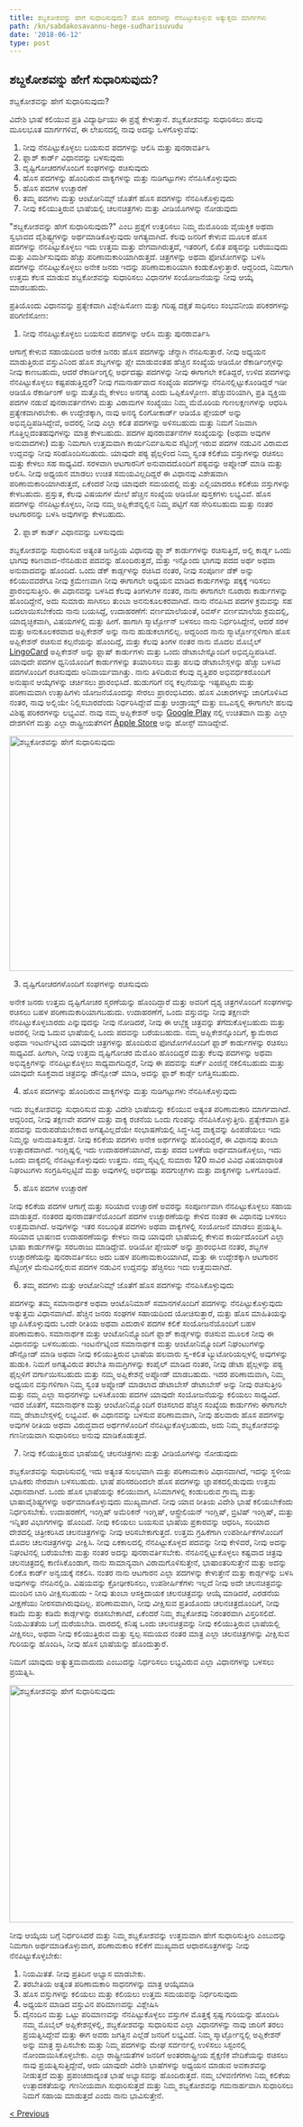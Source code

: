 ```yaml
---
title: ಶಬ್ದಕೋಶವನ್ನು ಹೇಗೆ ಸುಧಾರಿಸುವುದು? ಹೊಸ ಪದಗಳನ್ನು ನೆನಪಿಟ್ಟುಕೊಳ್ಳುವ ಅತ್ಯುತ್ತಮ ಮಾರ್ಗಗಳು
path: /kn/sabdakosavannu-hege-sudharisuvudu
date: '2018-06-12'
type: post
---
```

## ಶಬ್ದಕೋಶವನ್ನು ಹೇಗೆ ಸುಧಾರಿಸುವುದು?
ಶಬ್ದಕೋಶವನ್ನು ಹೇಗೆ ಸುಧಾರಿಸುವುದು?

ವಿದೇಶಿ ಭಾಷೆ ಕಲಿಯುವ ಪ್ರತಿ ವಿದ್ಯಾರ್ಥಿಯು ಈ ಪ್ರಶ್ನೆ ಕೇಳುತ್ತಾನೆ. ಶಬ್ದಕೋಶವನ್ನು ಸುಧಾರಿಸಲು ಹಲವು ಮೂಲಭೂತ ಮಾರ್ಗಗಳಿವೆ, ಈ ಲೇಖನದಲ್ಲಿ ನಾವು ಅದನ್ನು ಒಳಗೊಳ್ಳುವೆವು:
1. ನೀವು ನೆನಪಿಟ್ಟುಕೊಳ್ಳಲು ಬಯಸುವ ಪದಗಳನ್ನು ಆಲಿಸಿ ಮತ್ತು ಪುನರಾವರ್ತಿಸಿ
2. ಫ್ಲಾಶ್ ಕಾರ್ಡ್ ವಿಧಾನವನ್ನು ಬಳಸುವುದು
3. ದೃಷ್ಟಿಗೋಚರಗಳೊಂದಿಗೆ ಸಂಘಗಳನ್ನು ರಚಿಸುವುದು
4. ಹೊಸ ಪದಗಳನ್ನು ಹೊಂದಿರುವ ವಾಕ್ಯಗಳನ್ನು ಮತ್ತು ನುಡಿಗಟ್ಟುಗಳು ನೆನಪಿಸಿಕೊಳ್ಳುವುದು
5. ಹೊಸ ಪದಗಳ ಉಚ್ಚಾರಣೆ
6. ತಮ್ಮ ಪದಗಳು ಮತ್ತು ಆಂಟೋನಿಮ್ಸ್ ಜೊತೆಗೆ ಹೊಸ ಪದಗಳನ್ನು ನೆನಪಿಸಿಕೊಳ್ಳುವುದು
7. ನೀವು ಕಲಿಯುತ್ತಿರುವ ಭಾಷೆಯಲ್ಲಿ ಚಲನಚಿತ್ರಗಳು ಮತ್ತು ವೀಡಿಯೊಗಳನ್ನು ನೋಡುವುದು

"ಶಬ್ದಕೋಶವನ್ನು ಹೇಗೆ ಸುಧಾರಿಸುವುದು?" ಎಂಬ ಪ್ರಶ್ನೆಗೆ ಉತ್ತರಿಸಲು ನಿಮ್ಮ ಮೆಮೊರಿಯ ವೈಯಕ್ತಿಕ ಅಥವಾ ಸ್ವಭಾವದ ವೈಶಿಷ್ಟ್ಯಗಳನ್ನು ಅರ್ಥಮಾಡಿಕೊಳ್ಳುವುದು ಅಗತ್ಯವಾಗಿದೆ. ಕೆಲವು ಜನರಿಗೆ ಕೇಳುವ ಮೂಲಕ ಹೊಸ ಪದಗಳನ್ನು ನೆನಪಿಟ್ಟುಕೊಳ್ಳಲು ಇದು ಉತ್ತಮ ಮತ್ತು ವೇಗವಾಗಿರುತ್ತದೆ, ಇತರರಿಗೆ, ಲಿಖಿತ ಪಠ್ಯವನ್ನು ಬರೆಯುವುದು ಮತ್ತು ವಿಮರ್ಶಿಸುವುದು ಹೆಚ್ಚು ಪರಿಣಾಮಕಾರಿಯಾಗಿರುತ್ತದೆ. ಚಿತ್ರಗಳನ್ನು ಅಥವಾ ಫೋಟೋಗಳನ್ನು ಬಳಸಿ ಪದಗಳನ್ನು ನೆನಪಿಟ್ಟುಕೊಳ್ಳಲು ಅನೇಕ ಜನರು ಇದನ್ನು ಪರಿಣಾಮಕಾರಿಯಾಗಿ ಕಂಡುಕೊಳ್ಳುತ್ತಾರೆ. ಆದ್ದರಿಂದ, ನಿಮಗಾಗಿ ಉತ್ತಮ ಕೆಲಸ ಮಾಡುವ ಶಬ್ದಕೋಶವನ್ನು ಸುಧಾರಿಸಲು ವಿಧಾನಗಳ ಸಂಯೋಜನೆಯನ್ನು ನೀವು ಆಯ್ಕೆ ಮಾಡಬಹುದು.

ಪ್ರತಿಯೊಂದು ವಿಧಾನವನ್ನು ಪ್ರತ್ಯೇಕವಾಗಿ ವಿಶ್ಲೇಷಿಸೋಣ ಮತ್ತು ಗರಿಷ್ಟ ದಕ್ಷತೆ ಸಾಧಿಸಲು ಸಂಭವನೀಯ ಪರಿಕರಗಳನ್ನು ಪರಿಗಣಿಸೋಣ:

1. ನೀವು ನೆನಪಿಟ್ಟುಕೊಳ್ಳಲು ಬಯಸುವ ಪದಗಳನ್ನು ಆಲಿಸಿ ಮತ್ತು ಪುನರಾವರ್ತಿಸಿ

ಆಗಾಗ್ಗೆ ಕೇಳುವ ಸಹಾಯದಿಂದ ಅನೇಕ ಜನರು ಹೊಸ ಪದಗಳನ್ನು ಚೆನ್ನಾಗಿ ನೆನಪಿಸುತ್ತಾರೆ.
ನೀವು ಅಧ್ಯಯನ ಮಾಡುತ್ತಿರುವ ವಸ್ತುವಿನಿಂದ ಹೊಸ ಶಬ್ದಗಳನ್ನು ಪ್ಲೇ ಮಾಡುವಂತಹ ಹೆಚ್ಚಿನ ಸಂಖ್ಯೆಯ ಆಡಿಯೋ ರೆಕಾರ್ಡಿಂಗ್ಗಳನ್ನು ನೀವು ಕಾಣಬಹುದು, ಆದರೆ ರೆಕಾರ್ಡಿಂಗ್ನಲ್ಲಿ ಅರ್ಧದಷ್ಟು ಪದಗಳನ್ನು ನೀವು ಈಗಾಗಲೇ ಕಲಿತಿದ್ದರೆ, ಉಳಿದ ಪದಗಳನ್ನು ನೆನಪಿಟ್ಟುಕೊಳ್ಳಲು ಕಷ್ಟಪಡುತ್ತಿದ್ದರೆ? ನೀವು ಗಮನಾರ್ಹವಾದ ಸಂಖ್ಯೆಯ ಪದಗಳನ್ನು ನೆನಪಿನಲ್ಲಿಟ್ಟುಕೊಂಡಿದ್ದರೆ ಇಡೀ ಆಡಿಯೊ ರೆಕಾರ್ಡಿಂಗ್ ಅನ್ನು ಮತ್ತೊಮ್ಮೆ ಕೇಳಲು ಅನಗತ್ಯ ಎಂದು ಒಪ್ಪಿಕೊಳ್ಳೋಣ. ಹೆಚ್ಚುವರಿಯಾಗಿ, ಪ್ರತಿ ವ್ಯಕ್ತಿಯ ಪದಗಳ ನಡುವೆ ಪುನರಾವರ್ತನೆಗಳು ಮತ್ತು ವಿರಾಮಗಳ ಸಂಖ್ಯೆಯು ನಿಮ್ಮ ಮೆಮೊರಿಯ ಗುಣಲಕ್ಷಣಗಳನ್ನು ಆಧರಿಸಿ ಪ್ರತ್ಯೇಕವಾಗಿರಬೇಕು.
ಈ ಉದ್ದೇಶಕ್ಕಾಗಿ, ನಾವು ಅನನ್ಯ ಲಿಂಗೋಕಾರ್ಡ್ ಆಡಿಯೊ ಪ್ಲೇಯರ್ ಅನ್ನು ಅಭಿವೃದ್ಧಿಪಡಿಸಿದ್ದೇವೆ, ಅದರಲ್ಲಿ ನೀವು ಎಲ್ಲಾ ಕಲಿತ ಪದಗಳನ್ನು ಅಳಿಸಬಹುದು ಮತ್ತು ನಿಮಗೆ ನಿಜವಾಗಿ ಗೊತ್ತಿಲ್ಲದಂತಹವುಗಳನ್ನು ಮಾತ್ರ ಕೇಳಬಹುದು. ಪದಗಳ ಪುನರಾವರ್ತನೆಗಳ ಸಂಖ್ಯೆಯನ್ನು (ಅಥವಾ ಅವುಗಳ ಅನುವಾದಗಳು) ಮತ್ತು ನಿಮಗಾಗಿ ಉತ್ತಮವಾಗಿ ಕಾರ್ಯನಿರ್ವಹಿಸುವ ಸೆಟ್ಟಿಂಗ್ಗೆ ಇರುವ ಪದಗಳ ನಡುವಿನ ವಿರಾಮದ ಉದ್ದವನ್ನು ನೀವು ಸರಿಹೊಂದಿಸಬಹುದು.
ಯಾವುದೇ ಪಠ್ಯ ಫೈಲ್ಗಳಿಂದ ನಿಮ್ಮ ಸ್ವಂತ ಕಲಿಕೆಯ ವಸ್ತುಗಳನ್ನು ರಚಿಸಲು ಮತ್ತು ಕೇಳಲು ಸಹ ಸಾಧ್ಯವಿದೆ. ಸರಳವಾಗಿ ಆಟಗಾರನಿಗೆ ಅನುವಾದದೊಂದಿಗೆ ಪಠ್ಯವನ್ನು ಅಪ್ಲೋಡ್ ಮಾಡಿ ಮತ್ತು ಆಲಿಸಿ.
ನೀವು ಅಧ್ಯಯನ ಮಾಡಲು ಉಚಿತ ಸಮಯವಿಲ್ಲದಿದ್ದರೆ ಈ ವಿಧಾನವು ವಿಶೇಷವಾಗಿ ಪರಿಣಾಮಕಾರಿಯಾಗಿರುತ್ತದೆ, ಏಕೆಂದರೆ ನೀವು ಯಾವುದೇ ಸಮಯದಲ್ಲಿ ಮತ್ತು ಎಲ್ಲಿಯಾದರೂ ಕಲಿಕೆಯ ವಸ್ತುಗಳನ್ನು ಕೇಳಬಹುದು.
ಪ್ರಸ್ತುತ, ಕೆಲವು ವಿಷಯಗಳ ಮೇಲೆ ಹೆಚ್ಚಿನ ಸಂಖ್ಯೆಯ ಆಡಿಯೋ ಪುಸ್ತಕಗಳು ಲಭ್ಯವಿವೆ. ಹೊಸ ಪದಗಳನ್ನು ನೆನಪಿಟ್ಟುಕೊಳ್ಳಲು, ನೀವು ನಮ್ಮ ಅಪ್ಲಿಕೇಶನ್ನಲ್ಲಿನ ನಿಮ್ಮ ಪಟ್ಟಿಗೆ ಸಹ ಸೇರಿಸಬಹುದು ಮತ್ತು ನಂತರ ಆಟಗಾರನನ್ನು ಬಳಸಿ ಅವುಗಳನ್ನು ಕೇಳಬಹುದು.

2. ಫ್ಲಾಶ್ ಕಾರ್ಡ್ ವಿಧಾನವನ್ನು ಬಳಸುವುದು

ಶಬ್ದಕೋಶವನ್ನು ಸುಧಾರಿಸುವ ಅತ್ಯಂತ ಜನಪ್ರಿಯ ವಿಧಾನವು ಫ್ಲ್ಯಾಶ್ ಕಾರ್ಡುಗಳನ್ನು ರಚಿಸುತ್ತಿದೆ, ಅಲ್ಲಿ ಕಾರ್ಡ್ನ ಒಂದು ಭಾಗವು ಕಠಿಣವಾದ-ನೆನಪಿಡುವ ಪದವನ್ನು ಹೊಂದಿರುತ್ತದೆ, ಮತ್ತು ಇನ್ನೊಂದು ಭಾಗವು ಪದದ ಅರ್ಥ ಅಥವಾ ಅನುವಾದವನ್ನು ಹೊಂದಿದೆ.
ಒಂದು ಡೆಕ್ ಕಾರ್ಡ್ಗಳನ್ನು ರಚಿಸಿದ ನಂತರ, ನೀವು ಸಂಪೂರ್ಣ ಡೆಕ್ ಅನ್ನು ಕಲಿಯುವವರೆಗೂ ನೀವು ಕ್ರಮೇಣವಾಗಿ ನೀವು ಈಗಾಗಲೇ ಅಧ್ಯಯನ ಮಾಡಿದ ಕಾರ್ಡುಗಳನ್ನು ಪಕ್ಕಕ್ಕೆ ಇರಿಸಲು ಪ್ರಾರಂಭಿಸುತ್ತೀರಿ.
ಈ ವಿಧಾನವನ್ನು ಬಳಸಿದ ಕೆಲವು ತಿಂಗಳುಗಳ ನಂತರ, ನಾನು ಈಗಾಗಲೇ ನೂರಾರು ಕಾರ್ಡುಗಳನ್ನು ಹೊಂದಿದ್ದೇನೆ, ಅದು ಸುಮಾರು ಸಾಗಿಸಲು ತುಂಬಾ ಅನನುಕೂಲಕರವಾಗಿದೆ.
ನಾನು ನೆನಪಿಸಿದ ಪದಗಳ ಕ್ರಮವನ್ನು ಸಹ ಬದಲಾಯಿಸಬೇಕೆಂದು ನಾನು ಬಯಸಿದ್ದೆ, ಉದಾಹರಣೆಗೆ: ವರ್ಣಮಾಲೆಯಂತೆ, ರಿವರ್ಸ್ ವರ್ಣಮಾಲೆಯ ಕ್ರಮದಲ್ಲಿ, ಯಾದೃಚ್ಛಿಕವಾಗಿ, ವಿಷಯಗಳಲ್ಲಿ ಮತ್ತು ಹೀಗೆ.
ಹಾಗಾಗಿ ಸ್ಮಾರ್ಟ್ಫೋನ್ ಬಳಸಲು ನಾನು ನಿರ್ಧರಿಸಿದ್ದೇನೆ, ಆದರೆ ಸರಳ ಮತ್ತು ಅನುಕೂಲಕರವಾದ ಅಪ್ಲಿಕೇಶನ್ ಅನ್ನು ನಾನು ಹುಡುಕಲಾಗಲಿಲ್ಲ. ಆದ್ದರಿಂದ ನಾನು ಸ್ಮಾರ್ಟ್ಫೋನ್ಗಳಿಗಾಗಿ ಹೊಸ ಅಪ್ಲಿಕೇಶನ್ ರಚಿಸುವ ಕಲ್ಪನೆಯನ್ನು ಹೊಂದಿದ್ದೆ, ಮತ್ತು ಕೆಲವು ತಿಂಗಳ ನಂತರ ನಾನು ಮೊದಲ ಮೊಬೈಲ್ <a href="https://lingocard.com" target="_blank" rel="noopener">LingoCard</a> ಅಪ್ಲಿಕೇಶನ್ ಅನ್ನು ಫ್ಲಾಷ್ ಕಾರ್ಡುಗಳು ಮತ್ತು ಒಂದು ಡೇಟಾಬೇಸ್ನೊಂದಿಗೆ ಅಭಿವೃದ್ಧಿಪಡಿಸಿದೆ. ಯಾವುದೇ ಪದಗಳ ಧ್ವನಿಯೊಂದಿಗೆ ಕಾರ್ಡುಗಳನ್ನು ತಯಾರಿಸಲು ಮತ್ತು ಹಲವು ಡೇಟಾಬೇಸ್ಗಳನ್ನು ಹೆಚ್ಚು ಬಳಸಿದ ಪದಗಳೊಂದಿಗೆ ರಚಿಸುವುದು ಅನಿವಾರ್ಯವಾಗಿತ್ತು. ನಾನು ತಿಳಿದಿರುವ ಕೆಲವು ವೃತ್ತಿಪರ ಅಭಿವರ್ಧಕರೊಂದಿಗೆ ಅನುಷ್ಠಾನ ಆಯ್ಕೆಗಳನ್ನು ಚರ್ಚಿಸಲು ಪ್ರಾರಂಭಿಸಿದೆ. ಹುಡುಗರಿಗೆ ನನ್ನ ಕಲ್ಪನೆಯನ್ನು ಇಷ್ಟಪಟ್ಟರು ಮತ್ತು ಪರಿಣಾಮವಾಗಿ ಉತ್ಸಾಹಿಗಳು ಯೋಜನೆಯೊಂದನ್ನು ಸೇರಲು ಪ್ರಾರಂಭಿಸಿದರು. ಹೊಸ ವಿಚಾರಗಳನ್ನು ಜಾರಿಗೊಳಿಸಿದ ನಂತರ, ನಾವು ಅಲ್ಲಿಯೇ ನಿಲ್ಲಿಸಬಾರದೆಂದು ನಿರ್ಧರಿಸಿದ್ದೇವೆ ಮತ್ತು ಆಂಡ್ರಾಯ್ಡ್ ಮತ್ತು ಐಒಎಸ್ನಲ್ಲಿ ಈಗಾಗಲೇ ಹಲವು ವಿಶಿಷ್ಟ ಪರಿಕರಗಳನ್ನು ಲಭ್ಯವಿವೆ. ನಾವು ನಮ್ಮ ಅಪ್ಲಿಕೇಶನ್ ಅನ್ನು <a href="https://play.google.com/store/apps/details?id=com.lingocard.lingocard" target="_blank" rel="noopener">Google Play</a> ನಲ್ಲಿ ಉಚಿತವಾಗಿ ಮತ್ತು ಎಲ್ಲಾ ದೇಶಗಳಿಗೆ ಮತ್ತು ಎಲ್ಲಾ ರಾಷ್ಟ್ರೀಯತೆಗಳಿಗೆ <a href="https://itunes.apple.com/us/app/lingocard/id1217076835?mt=8" target="_blank" rel="noopener">Apple Store</a> ಅನ್ನು ಹೋಸ್ಟ್ ಮಾಡಿದ್ದೇವೆ.

<img class="aligncenter wp-image-7043" src="../images/2018/05/flash-card-Just-develop.png" alt="ಶಬ್ದಕೋಶವನ್ನು ಹೇಗೆ ಸುಧಾರಿಸುವುದು" width="625" height="417" />

3. ದೃಷ್ಟಿಗೋಚರಗಳೊಂದಿಗೆ ಸಂಘಗಳನ್ನು ರಚಿಸುವುದು

ಅನೇಕ ಜನರು ಉತ್ತಮ ದೃಷ್ಟಿಗೋಚರ ಸ್ಮರಣೆಯನ್ನು ಹೊಂದಿದ್ದಾರೆ ಮತ್ತು ಅವರಿಗೆ ದೃಶ್ಯ ಚಿತ್ರಗಳೊಂದಿಗೆ ಸಂಘಗಳನ್ನು ರಚಿಸಲು ಬಹಳ ಪರಿಣಾಮಕಾರಿಯಾಗಬಹುದು. ಉದಾಹರಣೆಗೆ, ಒಂದು ವಸ್ತುವನ್ನು ನೀವು ತಕ್ಷಣವೇ ನೆನಪಿಟ್ಟುಕೊಳ್ಳಬಾರದು ಎನ್ನುವುದನ್ನು ನೀವು ನೋಡಿದರೆ, ನೀವು ಈ ಆಬ್ಜೆಕ್ಟ್ನ ಚಿತ್ರವನ್ನು ತೆಗೆದುಕೊಳ್ಳಬಹುದು ಮತ್ತು ಅದರಲ್ಲಿ ನೀವು ಓದುವ ಭಾಷೆಯಲ್ಲಿ ಒಂದು ಪದವನ್ನು ಬರೆಯಬಹುದು.
ನಮ್ಮ ಅಪ್ಲಿಕೇಶನ್ನೊಂದಿಗೆ, ಕ್ಯಾಮೆರಾದ ಅಥವಾ ಇಂಟರ್ನೆಟ್ನಿಂದ ಯಾವುದೇ ಚಿತ್ರಗಳನ್ನು ಹೊಂದಿರುವ ಫೋಟೋಗಳೊಂದಿಗೆ ಫ್ಲಾಶ್ ಕಾರ್ಡುಗಳನ್ನು ರಚಿಸಲು ಸಾಧ್ಯವಿದೆ.
ಹೀಗಾಗಿ, ನೀವು ಉತ್ತಮ ದೃಷ್ಟಿಗೋಚರ ಮೆಮೊರಿ ಹೊಂದಿದ್ದರೆ ಮತ್ತು ಕೆಲವು ಪದಗಳನ್ನು ಅಥವಾ ಅಭಿವ್ಯಕ್ತಿಗಳನ್ನು ನೆನಪಿಟ್ಟುಕೊಳ್ಳಲು ಸಾಧ್ಯವಾಗದಿದ್ದರೆ, ನೀವು ಈ ಪದವನ್ನು ಸರ್ಚ್ ಎಂಜಿನ್ಗೆ ನಕಲಿಸಬಹುದು ಮತ್ತು ಯಾವುದೇ ಸೂಕ್ತವಾದ ಚಿತ್ರವನ್ನು ಡೌನ್ಲೋಡ್ ಮಾಡಿ, ಅದನ್ನು ಫ್ಲಾಶ್ ಕಾರ್ಡ್ಗೆ ಲಗತ್ತಿಸಬಹುದು.

4. ಹೊಸ ಪದಗಳನ್ನು ಹೊಂದಿರುವ ವಾಕ್ಯಗಳನ್ನು ಮತ್ತು ನುಡಿಗಟ್ಟುಗಳು ನೆನಪಿಸಿಕೊಳ್ಳುವುದು

ಇದು ಶಬ್ದಕೋಶವನ್ನು ಸುಧಾರಿಸುವ ಮತ್ತು ವಿದೇಶಿ ಭಾಷೆಯನ್ನು ಕಲಿಯುವ ಅತ್ಯಂತ ಪರಿಣಾಮಕಾರಿ ಮಾರ್ಗವಾಗಿದೆ. ಆದ್ದರಿಂದ, ನೀವು ತಕ್ಷಣವೇ ಪದಗಳ ಮತ್ತು ವಾಕ್ಯ ರಚನೆಯ ಒಂದು ಗುಂಪನ್ನು ನೆನಪಿಸಿಕೊಳ್ಳುತ್ತೀರಿ. ಪ್ರತ್ಯೇಕವಾಗಿ ಪ್ರತಿ ಪದವನ್ನು ಮರುಪಡೆಯಬೇಕಾದ ಅಗತ್ಯವಿಲ್ಲದೆಯೇ ಸಂಭಾಷಣೆಯಲ್ಲಿ ಸಿದ್ಧ-ಸಿದ್ಧ ವಾಕ್ಯವನ್ನು ಹಿಂಪಡೆಯಲು ಇದು ನಿಮ್ಮನ್ನು ಅನುಮತಿಸುತ್ತದೆ.
ನೀವು ಕಲಿಕೆಯ ಪದಗಳು ಅನೇಕ ಅರ್ಥಗಳನ್ನು ಹೊಂದಿದ್ದರೆ, ಈ ವಿಧಾನವು ತುಂಬಾ ಉತ್ಪಾದಕವಾಗಿದೆ. ಇಂಗ್ಲಿಷ್ನಲ್ಲಿ ಇದು ಉದಾಹರಣೆಯಾಗಿದೆ, ಮತ್ತು ಪದದ ಬಳಕೆಯ ಅರ್ಥಮಾಡಿಕೊಳ್ಳಲು, ಇದು ಒಂದು ವಾಕ್ಯದಲ್ಲಿ ನೆನಪಿಟ್ಟುಕೊಳ್ಳುವುದು ಉತ್ತಮ.
ನಮ್ಮ ಸೈಟ್ನಲ್ಲಿ ಸುಮಾರು 120 ಸಾವಿರ ವಿವಿಧ ವಿಷಯಾಧಾರಿತ ನಿಘಂಟುಗಳು ಸಂಗ್ರಹಿಸಲ್ಪಟ್ಟಿವೆ ಮತ್ತು ಅವುಗಳಲ್ಲಿ ಅರ್ಧದಷ್ಟು ಪದಗುಚ್ಛಗಳು ಮತ್ತು ವಾಕ್ಯಗಳನ್ನು ಒಳಗೊಂಡಿವೆ.

5. ಹೊಸ ಪದಗಳ ಉಚ್ಚಾರಣೆ

ನೀವು ಕಲಿಕೆಯ ಪದಗಳ ಆಗಾಗ್ಗೆ ಮತ್ತು ಸರಿಯಾದ ಉಚ್ಚಾರಣೆ ಅವರನ್ನು ಸಂಪೂರ್ಣವಾಗಿ ನೆನಪಿಟ್ಟುಕೊಳ್ಳಲು ಸಹಾಯ ಮಾಡುತ್ತದೆ.
ನಂತರದ ಪುನರಾವರ್ತನೆಯೊಂದಿಗೆ ಪದಗಳ ಉಚ್ಚಾರಣೆಯನ್ನು ಕೇಳಿದ ನಂತರ ಈ ವಿಧಾನವು ಬಳಸಲು ಉತ್ತಮವಾಗಿದೆ.
ಅವುಗಳನ್ನು ಇತರ ಸಂಬಂಧಿತ ಪದಗಳು ಅಥವಾ ವಾಕ್ಯಗಳಲ್ಲಿ ಸಂಯೋಜನೆ ಮಾಡಲು ಪ್ರಯತ್ನಿಸಿ.
ಸರಿಯಾದ ಭಾಷಣದ ಉದಾಹರಣೆಯನ್ನು ಕೇಳಲು ನಾವು ಯಾವುದೇ ಭಾಷೆಯಲ್ಲಿ ಕೇಳುವ ಕಾರ್ಯದೊಂದಿಗೆ ಎಲ್ಲಾ ಭಾಷಾ ಕಾರ್ಡುಗಳನ್ನು ಸರಬರಾಜು ಮಾಡಿದ್ದೇವೆ.
ಆಡಿಯೋ ಪ್ಲೇಯರ್ ಅನ್ನು ಪ್ರಾರಂಭಿಸಿದ ನಂತರ, ಶಬ್ದಗಳ ಉಚ್ಚಾರಣೆಯನ್ನು ಪುನರಾವರ್ತಿಸಲು ಅದು ಬಹಳ ಪರಿಣಾಮಕಾರಿಯಾಗಿದೆ, ಮತ್ತು ಈ ಉದ್ದೇಶಕ್ಕಾಗಿ ಆಟಗಾರನ ಸೆಟ್ಟಿಂಗ್ಗಳ ಮೆನುವಿನಲ್ಲಿರುವ ಪದಗಳ ನಡುವಿನ ಉದ್ದವನ್ನು ಹೆಚ್ಚಿಸಲು ಇದು ಉತ್ತಮವಾಗಿದೆ.

6. ತಮ್ಮ ಪದಗಳು ಮತ್ತು ಆಂಟೋನಿಮ್ಸ್ ಜೊತೆಗೆ ಹೊಸ ಪದಗಳನ್ನು ನೆನಪಿಸಿಕೊಳ್ಳುವುದು

ಪದಗಳನ್ನು ತಮ್ಮ ಸಮಾನಾರ್ಥಕ ಅಥವಾ ಆಂಟೊನಿಮಾಸ್ ಸಮಾನಗಳೊಂದಿಗೆ ಪದಗಳನ್ನು ನೆನಪಿಟ್ಟುಕೊಳ್ಳುವುದು ಅತ್ಯುತ್ತಮ ವಿಧಾನವಾಗಿದೆ.
ಹೆಚ್ಚಿನ ಜನರು ಸಂಘಗಳ ಸಹಾಯದಿಂದ ಯೋಚಿಸುತ್ತಾರೆ, ಮತ್ತು ಹೊಸ ಮಾಹಿತಿಯನ್ನು ಜ್ಞಾಪಿಸಿಕೊಳ್ಳುವುದು ಒಂದೇ ರೀತಿಯ ಅಥವಾ ಎದುರಾಳಿ ಪದಗಳ ಕಲಿಕೆ ಸಂಯೋಜನೆಯೊಂದಿಗೆ ಬಹಳ ಪರಿಣಾಮಕಾರಿ.
ಸಮಾನಾರ್ಥಕ ಮತ್ತು ಆಂಟೋನಿಮ್ಸ್ನೊಂದಿಗೆ ಫ್ಲಾಶ್ ಕಾರ್ಡ್ಗಳನ್ನು ರಚಿಸುವ ಮೂಲಕ ನೀವು ಈ ವಿಧಾನವನ್ನು ಬಳಸಬಹುದು.
ಇಂಟರ್ನೆಟ್ನಿಂದ ಸಮಾನಾರ್ಥಕ ಮತ್ತು ಆಂಟೋನಿಮ್ಸ್ನೊಂದಿಗೆ ನಿಘಂಟುಗಳನ್ನು ಡೌನ್ಲೋಡ್ ಮಾಡಿ ಅಥವಾ ನೀವು ಕಲಿಯುತ್ತಿರುವ ಭಾಷೆಯ ಹಲವಾರು ಸ್ವ-ಕಲಿತ ಟ್ಯುಟೋರಿಯಲ್ಗಳಲ್ಲಿ ಅವುಗಳನ್ನು ಹುಡುಕಿ. ನಿಮಗೆ ಅಗತ್ಯವಿರುವ ತರಬೇತಿ ಸಾಮಗ್ರಿಗಳನ್ನು ಕಂಪೈಲ್ ಮಾಡಿದ ನಂತರ, ನೀವು ಡೇಟಾ ಫೈಲ್ಗಳನ್ನು ಪಠ್ಯ ಫೈಲ್ಗಳಿಗೆ ವರ್ಗಾಯಿಸಬಹುದು ಮತ್ತು ನಮ್ಮ ಅಪ್ಲಿಕೇಶನ್ಗೆ ಅಪ್ಲೋಡ್ ಮಾಡಬಹುದು. ಇದರ ಪರಿಣಾಮವಾಗಿ, ನಿಮ್ಮ ಅಧ್ಯಯನ ವಸ್ತುಗಳಿಗಾಗಿ ನಿಮ್ಮ ಸ್ವಂತ ಅಪ್ಲೋಡ್ ಮಾಡಲಾದ ಡೇಟಾಬೇಸ್ ಡೇಟಾಬೇಸ್ ಅನ್ನು ನೀವು ರಚಿಸುತ್ತೀರಿ ಮತ್ತು ನಮ್ಮ ಎಲ್ಲಾ ಸಾಧನಗಳನ್ನು ಬಳಸಿಕೊಂಡು ಪದಗಳ ಯಾವುದೇ ಸಂಯೋಜನೆಯನ್ನು ಕಲಿಯಲು ಸಾಧ್ಯವಿದೆ.
ಇದರ ಜೊತೆಗೆ, ಸಮಾನಾರ್ಥಕ ಮತ್ತು ಆಂಟೋನಿಮ್ಸ್ನೊಂದಿಗೆ ರಚಿಸಲಾದ ಹೆಚ್ಚಿನ ಸಂಖ್ಯೆಯ ಕಾರ್ಡುಗಳು ಈಗಾಗಲೇ ನಮ್ಮ ಡೇಟಾಬೇಸ್ಗಳಲ್ಲಿ ಲಭ್ಯವಿವೆ.
ಈ ವಿಧಾನವನ್ನು ಬಳಸುವ ಪರಿಣಾಮವಾಗಿ, ನೀವು ಹಲವಾರು ಹೊಸ ಪದಗಳನ್ನು ಅವುಗಳ ರೀತಿಯ ಅಥವಾ ವಿರುದ್ಧವಾದ ಅರ್ಥಗಳೊಂದಿಗೆ ನೆನಪಿಟ್ಟುಕೊಳ್ಳಬಹುದು, ಅದು ನಿಮ್ಮ ಶಬ್ದಕೋಶವನ್ನು ಗಣನೀಯವಾಗಿ ಸುಧಾರಿಸಲು ಅನುವು ಮಾಡಿಕೊಡುತ್ತದೆ.

7. ನೀವು ಕಲಿಯುತ್ತಿರುವ ಭಾಷೆಯಲ್ಲಿ ಚಲನಚಿತ್ರಗಳು ಮತ್ತು ವೀಡಿಯೊಗಳನ್ನು ನೋಡುವುದು

ಶಬ್ದಕೋಶವನ್ನು ಸುಧಾರಿಸುವಲ್ಲಿ ಇದು ಅತ್ಯಂತ ಸುಲಭವಾಗಿ ಮತ್ತು ಪರಿಣಾಮಕಾರಿ ವಿಧಾನವಾಗಿದೆ, ಇದನ್ನು ಸ್ಥಳೀಯ ಭಾಷಿಕರು ನೇರವಾಗಿ ಬಳಸಬಹುದು.
ಭಾಷೆ ಪರಿಸರದಿಂದಲೇ ಹೊಸ ಪದಗಳನ್ನು ಜ್ಞಾಪಕದಲ್ಲಿಡುವುದು ಉತ್ತಮ ವಿಧಾನವಾಗಿದೆ. ಒಂದು ಹೊಸ ಭಾಷೆಯನ್ನು ಕಲಿಯುವಾಗ, ಸಿನಿಮಾಗಳಲ್ಲಿ ಕಂಡುಬರುವ ಗ್ರಾಮ್ಯ ಮತ್ತು ಭಾಷಾವೈಶಿಷ್ಟ್ಯಗಳನ್ನು ಅರ್ಥಮಾಡಿಕೊಳ್ಳುವುದು ಮುಖ್ಯವಾಗಿದೆ.
ನೀವು ಯಾವ ರೀತಿಯ ವಿದೇಶಿ ಭಾಷೆ ಕಲಿಯಬೇಕೆಂದು ನಿರ್ಧರಿಸಬೇಕು. ಉದಾಹರಣೆಗೆ, ಇಂಗ್ಲಿಷ್ ಅಮೆರಿಕನ್ ಇಂಗ್ಲಿಷ್, ಆಸ್ಟ್ರೇಲಿಯನ್ ಇಂಗ್ಲಿಷ್, ಬ್ರಿಟಿಷ್ ಇಂಗ್ಲಿಷ್, ಮತ್ತು ಇನ್ನಿತರ ವಿಭಾಗಗಳನ್ನು ಹೊಂದಿದೆ. ನೀವು ಕಲಿಯಲು ಬಯಸುವ ಭಾಷೆಯ ಪ್ರಕಾರವನ್ನು ಆಧರಿಸಿ, ಸರಿಯಾದ ದೇಶದಲ್ಲಿ ಚಿತ್ರೀಕರಿಸಿದ ಚಲನಚಿತ್ರಗಳನ್ನು ನೀವು ಆರಿಸಬೇಕಾಗುತ್ತದೆ.
ಉತ್ತಮ ಗ್ರಹಿಕೆಗಾಗಿ ಉಪಶೀರ್ಷಿಕೆಗಳೊಂದಿಗೆ ಮೊದಲ ಚಲನಚಿತ್ರಗಳನ್ನು ವೀಕ್ಷಿಸಿ. ನೀವು ಏಕಕಾಲದಲ್ಲಿ ನೆನಪಿಟ್ಟುಕೊಳ್ಳದ ಪದವನ್ನು ನೀವು ಕೇಳಿದರೆ, ನೀವು ಅದನ್ನು ನಿಘಂಟಿನಲ್ಲಿ ಬರೆಯಬೇಕು ಮತ್ತು ನಂತರ ಅದನ್ನು ಪುನರಾವರ್ತಿಸಬೇಕು.
ನೆನಪಿನಲ್ಲಿಟ್ಟುಕೊಳ್ಳಲು ಕಷ್ಟವಾದ ಚಿತ್ರವು ಚಲನಚಿತ್ರದಲ್ಲಿ ಕಾಣಿಸಿಕೊಂಡಾಗ, ನಾನು ಸಾಮಾನ್ಯವಾಗಿ ವಿರಾಮಗೊಳಿಸುತ್ತೇನೆ, ಭಾಷಾಂತರಿಸುತ್ತೇನೆ ಮತ್ತು ಅದನ್ನು ಲಿಂಕೊ ಕಾರ್ಡ್ ಅನ್ವಯಕ್ಕೆ ನಕಲಿಸಿ. ನಂತರ ನಾನು ಆಟಗಾರನ ಎಲ್ಲಾ ಪದಗಳನ್ನು ಕೇಳುತ್ತೇನೆ ಮತ್ತು ಕಾರ್ಡ್ಗಳನ್ನು ಬಳಸಿ ಅವುಗಳನ್ನು ನೆನಪಿನಲ್ಲಿಡಿ.
ವಿಷಯವನ್ನು ಕ್ರೋಢೀಕರಿಸಲು, ಉಪಶೀರ್ಷಿಕೆಗಳು ಇಲ್ಲದೆ ನೀವು ಅದೇ ಚಲನಚಿತ್ರವನ್ನು ಮುಂದಿನ ಬಾರಿ ವೀಕ್ಷಿಸಬಹುದು - ನೀವು ತುಂಬಾ ಆಸಕ್ತಿದಾಯಕ ಚಲನಚಿತ್ರವನ್ನು ಆಯ್ಕೆ ಮಾಡಿದರೆ, ಎರಡನೆಯ ವೀಕ್ಷಣೆಯು ನೀರಸವಾಗಿರುವುದಿಲ್ಲ.
ಪರಿಣಾಮವಾಗಿ, ನೀವು ವೀಕ್ಷಿಸುವ ಪ್ರತಿಯೊಂದು ಚಲನಚಿತ್ರದೊಂದಿಗೆ, ನೀವು ಕಡಿಮೆ ಮತ್ತು ಕಡಿಮೆ ಕಾರ್ಡ್ಗಳನ್ನು ರಚಿಸಬೇಕಾಗಿದೆ, ಏಕೆಂದರೆ ನಿಮ್ಮ ಶಬ್ದಕೋಶವು ನಿರಂತರವಾಗಿ ವಿಸ್ತರಿಸಲಿದೆ.
ನಿಯಮಿತತೆಯ ಬಗ್ಗೆ ಮರೆಯಬೇಡಿ. ವಾರದಲ್ಲಿ ಕನಿಷ್ಠ ಒಂದು ಚಲನಚಿತ್ರವನ್ನು ನೀವು ಕಲಿಯುತ್ತಿರುವ ಭಾಷೆಯಲ್ಲಿ ವೀಕ್ಷಿಸಲು, ಅಥವಾ ನೀವು ಕಲಿಯುತ್ತಿರುವ ಮತ್ತು ಸ್ವಲ್ಪ ಸಮಯದ ನಂತರ ಮಾತ್ರ ಎಲ್ಲಾ ಚಲನಚಿತ್ರಗಳನ್ನು ವೀಕ್ಷಿಸುವ ಗುರಿಯನ್ನು ಹೊಂದಿಸಿ, ನೀವು ಹೊಸ ಭಾಷೆಯನ್ನು ಹೊಂದುತ್ತಾರೆ.

ನಿಮಗೆ ಯಾವುದು ಅತ್ಯುತ್ತಮವಾದುದು ಎಂಬುದನ್ನು ನಿರ್ಧರಿಸಲು ಲಭ್ಯವಿರುವ ಎಲ್ಲಾ ವಿಧಾನಗಳನ್ನು ಬಳಸಲು ಪ್ರಯತ್ನಿಸಿ.

<img class="aligncenter wp-image-7582" src="../images/2018/05/learn-foreign-language.jpg" alt="ಶಬ್ದಕೋಶವನ್ನು ಹೇಗೆ ಸುಧಾರಿಸುವುದು" width="720" height="421" />

ನೀವು ಆಯ್ಕೆಯ ಬಗ್ಗೆ ನಿರ್ಧರಿಸಿದರೆ ಮತ್ತು ನಿಮ್ಮ ಶಬ್ದಕೋಶವನ್ನು ಉತ್ತಮವಾಗಿ ಹೇಗೆ ಸುಧಾರಿಸುತ್ತೀರಿ ಎಂಬುದನ್ನು ನಿಮಗಾಗಿ ಅರ್ಥಮಾಡಿಕೊಳ್ಳುವಾಗ, ಪರಿಣಾಮಕಾರಿ ಕಲಿಕೆಗೆ ಮುಖ್ಯವಾದ ಆಧಾರಸೂತ್ರಗಳನ್ನು ನೀವು ನೆನಪಿಟ್ಟುಕೊಳ್ಳಬೇಕು:
1. ನಿಯಮಿತತೆ. ನೀವು ಪ್ರತಿದಿನ ಅಭ್ಯಾಸ ಮಾಡಬೇಕು.
2. ತರಬೇತಿಯ ಅತ್ಯಂತ ಪರಿಣಾಮಕಾರಿ ಸಾಧನಗಳನ್ನು ಮಾತ್ರ ಆಯ್ಕೆಮಾಡಿ
3. ಹೊಸ ವಸ್ತುಗಳನ್ನು ಕಲಿಯಲು ಮತ್ತು ಕಲಿಯಲು ಉತ್ತಮ ಸಮಯವನ್ನು ನಿರ್ಧರಿಸುವುದು
4. ಅಧ್ಯಯನ ಮಾಡಿದ ವಸ್ತುವಿನ ಪರಿಮಾಣವನ್ನು ವಿಶ್ಲೇಷಿಸಿ
5. ದೈನಂದಿನ ಮತ್ತು ಒಟ್ಟು ಪರಿಮಾಣವನ್ನು ನೆನಪಿಟ್ಟುಕೊಳ್ಳಲು ವಸ್ತುಗಳ ಮೊತ್ತಕ್ಕೆ ಸ್ಪಷ್ಟ ಗುರಿಯನ್ನು ಹೊಂದಿಸಿ
ನಮ್ಮ ಮೊಬೈಲ್ ಅಪ್ಲಿಕೇಶನ್ಗಳಲ್ಲಿ, ಶಬ್ದಕೋಶವನ್ನು ಸುಧಾರಿಸುವ ಎಲ್ಲಾ ವಿಧಾನಗಳನ್ನು ನಾವು ಜಾರಿಗೆ ತರಲು ಪ್ರಯತ್ನಿಸಿದ್ದೇವೆ ಮತ್ತು ಈಗ ಅವರು ಜಗತ್ತಿನ ಎಲ್ಲೆಡೆ ಜನರಿಗೆ ಲಭ್ಯವಿದೆ. ನಿಮ್ಮ ಸ್ಮಾರ್ಟ್ಫೋನ್ನಲ್ಲಿ ಅಪ್ಲಿಕೇಶನ್ ಅನ್ನು ಮಾತ್ರ ಸ್ಥಾಪಿಸಬೇಕು ಮತ್ತು ನಿಮ್ಮ ಪದಗಳನ್ನು ಮೇಘ ಸರ್ವರ್ನಲ್ಲಿ ಉಳಿಸಲು ಸಿಸ್ಟಂನಲ್ಲಿ ನೋಂದಾಯಿಸಿಕೊಳ್ಳಬೇಕು.
ಎಲ್ಲಾ ರಾಷ್ಟ್ರೀಯತೆಗಳ ಜನರಿಗೆ ಅಂತರರಾಷ್ಟ್ರೀಯ ಶೈಕ್ಷಣಿಕ ವೇದಿಕೆಯನ್ನು ರಚಿಸಲು ನಾವು ಪ್ರಯತ್ನಿಸುತ್ತಿದ್ದೇವೆ, ಅದು ಯಾವುದೇ ವಿದೇಶಿ ಭಾಷೆಗಳನ್ನು ಅಧ್ಯಯನ ಮಾಡುವ ಅವಕಾಶವನ್ನು ನೀಡುತ್ತದೆ ಮತ್ತು ಪ್ರಪಂಚದಾದ್ಯಂತ ಭಾಷೆ ಅಭ್ಯಾಸವನ್ನು ಹೊಂದಿರುತ್ತದೆ. ನಮ್ಮ ಬೆಳವಣಿಗೆಗಳು ನಿಮ್ಮ ಕಲಿಕೆಯ ಉತ್ಪಾದಕತೆಯನ್ನು ಗಣನೀಯವಾಗಿ ಸುಧಾರಿಸುತ್ತದೆ ಮತ್ತು ನಿಮ್ಮ ಶಬ್ದಕೋಶವನ್ನು ಗಮನಾರ್ಹವಾಗಿ ಸುಧಾರಿಸಲು ನಿಮಗೆ ಸಹಾಯ ಮಾಡುತ್ತದೆ ಎಂದು ನಾನು ಭಾವಿಸುತ್ತೇನೆ.

<a href="/kn/phlyaskardgalu">< Previous</a>